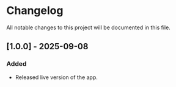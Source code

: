 # Changelog

All notable changes to this project will be documented in this file.

## [1.0.0] - 2025-09-08

### Added

-   Released live version of the app.

